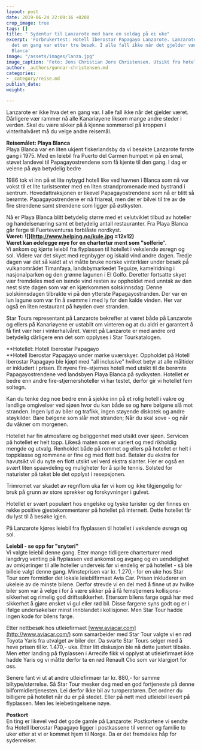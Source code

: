 ```yaml
---
layout: post
date: 2019-06-24 22:09:16 +0200
crop_image: true
tags: []
title: " Sydentur til Lanzarote med bare en soldag på ei uke"
excerpt: 'Forbrukertest: Hotell Iberostar Papagayo Lanzarote. Lanzarote er ikke hva
  det en gang var etter tre besøk. I alle fall ikke når det gjelder været på Playa
  Blanca'
image: "/assets/images/lanza.jpg"
image_caption: 'Foto: Jens Christian Jore Christensen. Utsikt fra hotellet.'
author: _authors/gunnar-christensen.md
categories:
- _category/reise.md
publish_date: 
weight: 

---
```

Lanzarote er ikke hva det en gang var. I alle fall ikke når det gjelder været. Dårligere vær rammer nå alle Kanariøyene liksom mange andre steder i verden. Skal du være sikker på å kjenne sommersol på kroppen i vinterhalvåret må du velge andre reisemål.

**Reisemålet: Playa Blanca**  
Playa Blanca var en liten ukjent fiskerlandsby da vi besøkte Lanzarote første gang i 1975. Med en leiebil fra Puerto del Carmen humpet vi på en smal, støvet landevei til Papagayostrendene som få kjente til den gang. I dag er veiene på øya betydelig bedre

1986 tok vi inn på et lite nybygd hotell like ved havnen i Blanca som nå var vokst til et lite turistsenter med en liten strandpromenade med bystrand i sentrum. Hovedattraksjonen er likevel Papagayostrendene som nå er blitt så berømte. Papagayostrendene er nå friareal, men der er bilvei til tre av de fire strendene samt strendene som ligger på østkysten.

Nå er Playa Blanca blitt betydelig større med et velutviklet tilbud av hoteller og handelsenæring samt et betydelig antall restauranter. Fra Playa Blanca går ferge til Fuerteventuras forblåste nordkyst.  
**Været: ![](http://www.helping.no/kule.jpg =12x12)**  
**Været kan ødelegge mye for en chartertur ment som "solferie**".  
Vi ankom og kjørte leiebil fra flyplassen til hotellet i vekslende øsregn og sol. Videre var det skyet med regnbyger og iskald vind andre dagen. Tredje dagen var det så kaldt at vi måtte bruke norske vinterklær under besøk på vulkanområdet Timanfaya, landsbymarkedet Teguize, kamelridning i nasjonalparken og den grønne lagunen i El Golfo. Deretter fortsatte skyet vær fremdeles med en isende vind resten av oppholdet med unntak av den nest siste dagen som var en kjærkommen solskinnsdag: Denne solskinnsdagen tilbrakte vi på den ytterste Papagayostranden. Der var en lun lagune som var fin å svømme i med ly for den kalde vinden. Her var også en liten restaurant på høyden over stranden.

Star Tours representant på Lanzarote bekrefter at været både på Lanzarote og ellers på Kanariøyene er ustabilt om vinteren og at du aldri er garantert å få fint vær her i vinterhalvåret. Været på Lanzarote er med andre ord betydelig dårligere enn det som opplyses i Star Tourkatalogen.

**Hotellet: Hotell Iberostar Papagayo   
**Hotell Iberostar Papagayo under mørke uværskyer. Oppholdet på Hotell Iberostar Papagayo ble kjøpt med "all inclusive" hvilket betyr at alle måltider er inkludert i prisen. Et nyere fire-stjernes hotell med utsikt til de berømte Papagayostrendene ved landsbyen Playa Blanca på sydkysten. Hotellet er bedre enn andre fire-stjernershoteller vi har testet, derfor gir vi hotellet fem soltegn.

Kan du tenke deg noe bedre enn å sjekke inn på et rolig hotell i vakre og landlige omgivelser ved sjøen hvor du kan både se og høre bølgene slå mot stranden. Ingen lyd av biler og trafikk, ingen støyende diskotek og andre støykilder. Bare bølgene som slår mot stranden; Når du skal sove - og når du våkner om morgenen.

Hotellet har fin atmosfære og beliggenhet med utsikt over sjøen. Servicen på hotellet er helt topp. Likeså maten som er variert og med rikholdig mengde og utvalg. Renholdet både på rommet og ellers på hotellet er helt i toppklasse og rommene er fine og med flott bad. Betaler du ekstra for havutsikt vil du nyte en flott utsikt vel verd ekstra slanter. Her er også en svært liten spaavdeling og muligheter for å spille tennis. Solsted for naturister på taket ble det opplyst i resepsjonen.

Trimromet var skadet av regnflom uka før vi kom og ikke tilgjengelig for bruk på grunn av store sprekker og forskyvninger i gulvet.

Hotellet er svært populært hos engelske og tyske turister og der finnes en rekke positive gjestekommentarer på hotellet på internett. Dette hotellet får du lyst til å besøke igjen.

På Lanzarote kjøres leiebil fra flyplassen til hotellet i vekslende øsregn og sol.

**Leiebil - se opp for "snyteri"**  
Vi valgte leiebil denne gang. Etter mange tidligere charterturer med langdryg venting på flyplassen ved ankomst og avgang og en uendelighet av omkjøringer til alle hoteller underveis før vi endelig er på hotellet - så ble billeie valgt denne gang. Minsteprisen var kr. 1.270,- for en uke hos Star Tour som formidler det lokale leiebilfirmaet Avia Car. Prisen inkluderer en ukeleie av de minste bilene. Derfor strevde vi en del med å finne ut av hvilke biler som var å velge i for å være sikker på å få femstjerners kollisjons-sikkerhet og rimelig god driftssikkerhet. Ettersom bilens farge også har med sikkerhet å gjøre ønsket vi gul eller rød bil. Disse fargene syns godt og er i ifølge undersøkelser minst innblandet i kollisjoner. Men Star Tour hadde ingen kode for bilens farge.

Etter nettbesøk hos utleiefirmaet [www.aviacar.com](http://www.aviacar.com/) som samarbeider med Star Tour valgte vi en rød Toyota Yaris fra utvalget av biler der. Da svarte Star Tours selger med å heve prisen til kr. 1.470,- uka. Etter litt diskusjon ble nå dette justert tilbake. Men etter landing på flyplassen i Arrecife fikk vi opplyst at utleiefirmaet ikke hadde Yaris og vi måtte derfor ta en rød Renault Clio som var klargjort for oss.

Senere fant vi ut at andre utleiefirmaer tar kr. 880,- for samme biltype/størrelse. Så Star Tour mesker deg med en god fortjeneste på denne bilformidlertjenesten. Lei derfor ikke bil av turoperatøren. Det ordner du billigere på hotellet når du er på stedet. Eller på nett med utleiebil levert på flyplassen. Men les leiebetingelsene nøye.

**Postkort**  
En ting er likevel ved det gode gamle på Lanzarote: Postkortene vi sendte fra Hotell Iberostar Papagayo ligger i postkassene til venner og familie to uker etter at vi er kommet hjem til Norge. Da er det fremdeles håp for sydenreiser.